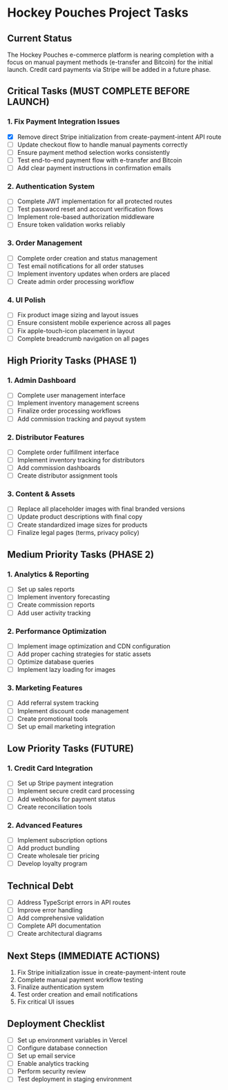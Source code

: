 # Hockey Pouches Project Tasks

## Current Status

The Hockey Pouches e-commerce platform is nearing completion with a focus on manual payment methods (e-transfer and Bitcoin) for the initial launch. Credit card payments via Stripe will be added in a future phase.

## Critical Tasks (MUST COMPLETE BEFORE LAUNCH)

### 1. Fix Payment Integration Issues

- [x] Remove direct Stripe initialization from create-payment-intent API route
- [ ] Update checkout flow to handle manual payments correctly
- [ ] Ensure payment method selection works consistently
- [ ] Test end-to-end payment flow with e-transfer and Bitcoin
- [ ] Add clear payment instructions in confirmation emails

### 2. Authentication System

- [ ] Complete JWT implementation for all protected routes
- [ ] Test password reset and account verification flows
- [ ] Implement role-based authorization middleware
- [ ] Ensure token validation works reliably

### 3. Order Management

- [ ] Complete order creation and status management
- [ ] Test email notifications for all order statuses
- [ ] Implement inventory updates when orders are placed
- [ ] Create admin order processing workflow

### 4. UI Polish

- [ ] Fix product image sizing and layout issues
- [ ] Ensure consistent mobile experience across all pages
- [ ] Fix apple-touch-icon placement in layout
- [ ] Complete breadcrumb navigation on all pages

## High Priority Tasks (PHASE 1)

### 1. Admin Dashboard

- [ ] Complete user management interface
- [ ] Implement inventory management screens
- [ ] Finalize order processing workflows
- [ ] Add commission tracking and payout system

### 2. Distributor Features

- [ ] Complete order fulfillment interface
- [ ] Implement inventory tracking for distributors
- [ ] Add commission dashboards
- [ ] Create distributor assignment tools

### 3. Content & Assets

- [ ] Replace all placeholder images with final branded versions
- [ ] Update product descriptions with final copy
- [ ] Create standardized image sizes for products
- [ ] Finalize legal pages (terms, privacy policy)

## Medium Priority Tasks (PHASE 2)

### 1. Analytics & Reporting

- [ ] Set up sales reports
- [ ] Implement inventory forecasting
- [ ] Create commission reports
- [ ] Add user activity tracking

### 2. Performance Optimization

- [ ] Implement image optimization and CDN configuration
- [ ] Add proper caching strategies for static assets
- [ ] Optimize database queries
- [ ] Implement lazy loading for images

### 3. Marketing Features

- [ ] Add referral system tracking
- [ ] Implement discount code management
- [ ] Create promotional tools
- [ ] Set up email marketing integration

## Low Priority Tasks (FUTURE)

### 1. Credit Card Integration

- [ ] Set up Stripe payment integration
- [ ] Implement secure credit card processing
- [ ] Add webhooks for payment status
- [ ] Create reconciliation tools

### 2. Advanced Features

- [ ] Implement subscription options
- [ ] Add product bundling
- [ ] Create wholesale tier pricing
- [ ] Develop loyalty program

## Technical Debt

- [ ] Address TypeScript errors in API routes
- [ ] Improve error handling
- [ ] Add comprehensive validation
- [ ] Complete API documentation
- [ ] Create architectural diagrams

## Next Steps (IMMEDIATE ACTIONS)

1. Fix Stripe initialization issue in create-payment-intent route
2. Complete manual payment workflow testing
3. Finalize authentication system
4. Test order creation and email notifications
5. Fix critical UI issues

## Deployment Checklist

- [ ] Set up environment variables in Vercel
- [ ] Configure database connection
- [ ] Set up email service
- [ ] Enable analytics tracking
- [ ] Perform security review
- [ ] Test deployment in staging environment
